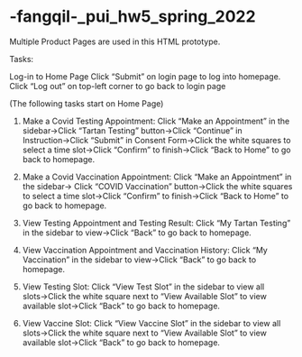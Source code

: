 # -fangqil-_pui_hw5_spring_2022

Multiple Product Pages are used in this HTML prototype.

Tasks:

Log-in to Home Page
  Click “Submit” on login page to log into homepage.
  Click “Log out” on top-left corner to go back to login page 

(The following tasks start on Home Page)

1. Make a Covid Testing Appointment: 
Click “Make an Appointment” in the sidebar→Click “Tartan Testing” button→Click “Continue” in Instruction→Click “Submit” in Consent Form→Click the white squares to select a time slot→Click “Confirm” to finish→Click “Back to Home” to go back to homepage. 

2. Make a Covid Vaccination Appointment:
Click “Make an Appointment” in the sidebar→ Click “COVID Vaccination” button→Click the white squares to select a time slot→Click “Confirm” to finish→Click “Back to Home” to go back to homepage.

3. View Testing Appointment and Testing Result: 
Click “My Tartan Testing” in the sidebar to view→Click “Back” to go back to homepage.

4. View Vaccination Appointment and Vaccination History: 
Click “My Vaccination” in the sidebar to view→Click “Back” to go back to homepage.

5. View Testing Slot: 
Click “View Test Slot” in the sidebar to view all slots→Click the white square next to “View Available Slot” to view available slot→Click “Back” to go back to homepage.

6. View Vaccine Slot: 
Click “View Vaccine Slot” in the sidebar to view all slots→Click the white square next to “View Available Slot” to view available slot→Click “Back” to go back to homepage.
